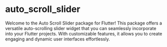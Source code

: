# auto_scroll_slider
Welcome to the Auto Scroll Slider package for Flutter! This package offers a versatile auto-scrolling slider widget that you can seamlessly incorporate into your Flutter projects. With customizable features, it allows you to create engaging and dynamic user interfaces effortlessly.
